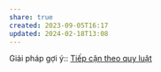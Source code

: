 ```yaml
---
share: true
created: 2023-09-05T16:17
updated: 2024-02-18T13:08
---
```

Giải pháp gợi ý:: [Tiếp cận theo quy luật](../Gi%E1%BA%A3i%20ph%C3%A1p/Ti%E1%BA%BFp%20c%E1%BA%ADn%20theo%20quy%20lu%E1%BA%ADt.md)